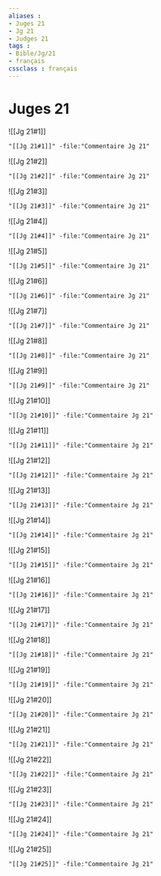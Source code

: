 ```yaml
---
aliases : 
- Juges 21
- Jg 21
- Judges 21
tags : 
- Bible/Jg/21
- français
cssclass : français
---
```


# Juges 21

![[Jg 21#1]]

```query
"[[Jg 21#1]]" -file:"Commentaire Jg 21"
```

![[Jg 21#2]]

```query
"[[Jg 21#2]]" -file:"Commentaire Jg 21"
```

![[Jg 21#3]]

```query
"[[Jg 21#3]]" -file:"Commentaire Jg 21"
```

![[Jg 21#4]]

```query
"[[Jg 21#4]]" -file:"Commentaire Jg 21"
```

![[Jg 21#5]]

```query
"[[Jg 21#5]]" -file:"Commentaire Jg 21"
```

![[Jg 21#6]]

```query
"[[Jg 21#6]]" -file:"Commentaire Jg 21"
```

![[Jg 21#7]]

```query
"[[Jg 21#7]]" -file:"Commentaire Jg 21"
```

![[Jg 21#8]]

```query
"[[Jg 21#8]]" -file:"Commentaire Jg 21"
```

![[Jg 21#9]]

```query
"[[Jg 21#9]]" -file:"Commentaire Jg 21"
```

![[Jg 21#10]]

```query
"[[Jg 21#10]]" -file:"Commentaire Jg 21"
```

![[Jg 21#11]]

```query
"[[Jg 21#11]]" -file:"Commentaire Jg 21"
```

![[Jg 21#12]]

```query
"[[Jg 21#12]]" -file:"Commentaire Jg 21"
```

![[Jg 21#13]]

```query
"[[Jg 21#13]]" -file:"Commentaire Jg 21"
```

![[Jg 21#14]]

```query
"[[Jg 21#14]]" -file:"Commentaire Jg 21"
```

![[Jg 21#15]]

```query
"[[Jg 21#15]]" -file:"Commentaire Jg 21"
```

![[Jg 21#16]]

```query
"[[Jg 21#16]]" -file:"Commentaire Jg 21"
```

![[Jg 21#17]]

```query
"[[Jg 21#17]]" -file:"Commentaire Jg 21"
```

![[Jg 21#18]]

```query
"[[Jg 21#18]]" -file:"Commentaire Jg 21"
```

![[Jg 21#19]]

```query
"[[Jg 21#19]]" -file:"Commentaire Jg 21"
```

![[Jg 21#20]]

```query
"[[Jg 21#20]]" -file:"Commentaire Jg 21"
```

![[Jg 21#21]]

```query
"[[Jg 21#21]]" -file:"Commentaire Jg 21"
```

![[Jg 21#22]]

```query
"[[Jg 21#22]]" -file:"Commentaire Jg 21"
```

![[Jg 21#23]]

```query
"[[Jg 21#23]]" -file:"Commentaire Jg 21"
```

![[Jg 21#24]]

```query
"[[Jg 21#24]]" -file:"Commentaire Jg 21"
```

![[Jg 21#25]]

```query
"[[Jg 21#25]]" -file:"Commentaire Jg 21"
```

